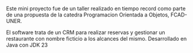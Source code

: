 Este mini proyecto fue de un taller realizado en tiempo record como parte de una propuesta de la catedra Programacion Orientada a Objetos, FCAD-UNER.

El software trata de un CRM para realizar reservas y gestionar un restaurante con nombre ficticio a los alcances del mismo.
Desarrollado en Java con JDK 23
